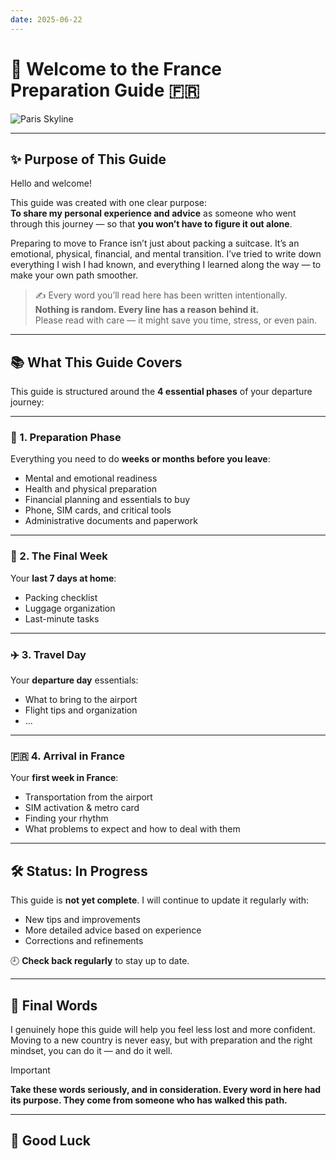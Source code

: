 ```yaml
---
date: 2025-06-22
---
```


# 🛫 Welcome to the France Preparation Guide 🇫🇷

![Paris Skyline](https://images.unsplash.com/photo-1502602898657-3e91760cbb34?auto=format&fit=crop&w=1200&q=80)

---

## ✨ Purpose of This Guide

Hello and welcome!

This guide was created with one clear purpose:  
**To share my personal experience and advice** as someone who went through this journey — so that **you won’t have to figure it out alone**.

Preparing to move to France isn’t just about packing a suitcase. It’s an emotional, physical, financial, and mental transition. I’ve tried to write down everything I wish I had known, and everything I learned along the way — to make your own path smoother.

> ✍️ Every word you’ll read here has been written intentionally.  
> **Nothing is random. Every line has a reason behind it.**  
> Please read with care — it might save you time, stress, or even pain.

---

## 📚 What This Guide Covers

This guide is structured around the **4 essential phases** of your departure journey:

---

### 🧭 1. Preparation Phase  

Everything you need to do **weeks or months before you leave**:
- Mental and emotional readiness  
- Health and physical preparation  
- Financial planning and essentials to buy  
- Phone, SIM cards, and critical tools  
- Administrative documents and paperwork

---

### 📆 2. The Final Week  

Your **last 7 days at home**:
- Packing checklist  
- Luggage organization  
- Last-minute tasks

---

### ✈️ 3. Travel Day  

Your **departure day** essentials:
- What to bring to the airport  
- Flight tips and organization  
- ...

---

### 🇫🇷 4. Arrival in France  

Your **first week in France**:
- Transportation from the airport  
- SIM activation & metro card  
- Finding your rhythm  
- What problems to expect and how to deal with them

---

## 🛠️ Status: In Progress

This guide is **not yet complete**. I will continue to update it regularly with:
- New tips and improvements
- More detailed advice based on experience
- Corrections and refinements

🕘 **Check back regularly** to stay up to date.

---

## 🙏 Final Words

I genuinely hope this guide will help you feel less lost and more confident.  
Moving to a new country is never easy, but with preparation and the right mindset, you can do it — and do it well.

> [!IMPORTANT] 
> **Take these words seriously, and in consideration. Every word in here had its purpose. They come from someone who has walked this path.**

---

## 💌 Good Luck
